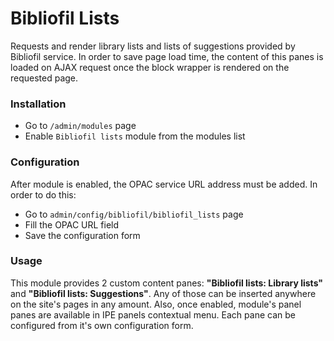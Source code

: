 # Bibliofil Lists

Requests and render library lists and lists of suggestions provided by Bibliofil service.
In order to save page load time, the content of this panes is loaded on AJAX request once the
block wrapper is rendered on the requested page.

### Installation
* Go to ```/admin/modules``` page
* Enable ```Bibliofil lists``` module from the modules list

### Configuration
After module is enabled, the OPAC service URL address must be added. In order to do this:
* Go to ```admin/config/bibliofil/bibliofil_lists``` page
* Fill the OPAC URL field
* Save the configuration form

### Usage
This module provides 2 custom content panes: **"Bibliofil lists: Library lists"** and **"Bibliofil lists: Suggestions"**.
Any of those can be inserted anywhere on the site's pages in any amount.
Also, once enabled, module's panel panes are available in IPE panels contextual menu.
Each pane can be configured from it's own configuration form.
